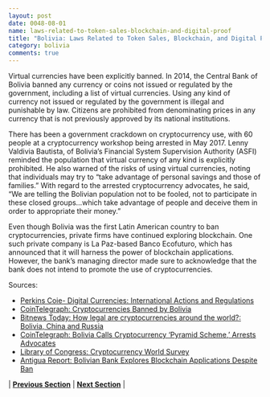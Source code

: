 ```yaml
---
layout: post
date: 0048-08-01
name: laws-related-to-token-sales-blockchain-and-digital-proof
title: "Bolivia: Laws Related to Token Sales, Blockchain, and Digital Proof"
category: bolivia
comments: true
---
```


Virtual currencies have been explicitly banned. In 2014, the Central Bank of Bolivia banned any currency or coins not issued or regulated by the government, including a list of virtual currencies. Using any kind of currency not issued or regulated by the government is illegal and punishable by law. Citizens are prohibited from denominating prices in any currency that is not previously approved by its national institutions.

There has been a government crackdown on cryptocurrency use, with 60 people at a cryptocurrency workshop being arrested in May 2017. Lenny Valdivia Bautista, of Bolivia’s Financial System Supervision Authority (ASFI) reminded the population that virtual currency of any kind is explicitly prohibited. He also warned of the risks of using virtual currencies, noting that individuals may try to “take advantage of personal savings and those of families.” With regard to the arrested cryptocurrency advocates, he said, “We are telling the Bolivian population not to be fooled, not to participate in these closed groups…which take advantage of people and deceive them in order to appropriate their money.”

Even though Bolivia was the first Latin American country to ban cryptocurrencies, private firms have continued exploring blockchain. One such private company is La Paz-based Banco Ecofuturo, which has announced that it will harness the power of blockchain applications. However, the bank’s managing director made sure to acknowledge that the bank does not intend to promote the use of cryptocurrencies.

Sources:

  * [Perkins Coie- Digital Currencies: International Actions and Regulations](https://www.perkinscoie.com/en/news-insights/digital-currencies-international-actions-and-regulations.html#Bolivia)
  * [CoinTelegraph: Cryptocurrencies Banned by Bolivia](https://cointelegraph.com/news/cryptocurrencies-banned-by-bolivia)
  * [Bitnews Today: How legal are cryptocurrencies around the world?: Bolivia, China and Russia](https://bitnewstoday.com/market/technology/how-legal-are-cryptocurrencies-around-the-world-bolivia-china-and-russia/)
  * [CoinTelegraph: Bolivia Calls Cryptocurrency ‘Pyramid Scheme,’ Arrests Advocates](https://cointelegraph.com/news/bolivia-calls-cryptocurrency-pyramid-scheme-arrests-advocates)
  * [Library of Congress: Cryptocurrency World Survey](http://www.loc.gov/law/help/cryptocurrency/world-survey.php)
  * [Antigua Report: Bolivian Bank Explores Blockchain Applications Despite Ban](http://antiguareport.com/2018/07/bolivian-bank-explores-blockchain-applications-despite-ban/)



| **[Previous Section]( https://neo-project.github.io/global-blockchain-compliance-hub//bolivia/bolivia-governing-by-law.html)** | **[Next Section]( https://neo-project.github.io/global-blockchain-compliance-hub//bolivia/bolivia-securities-related-laws.html)** |
